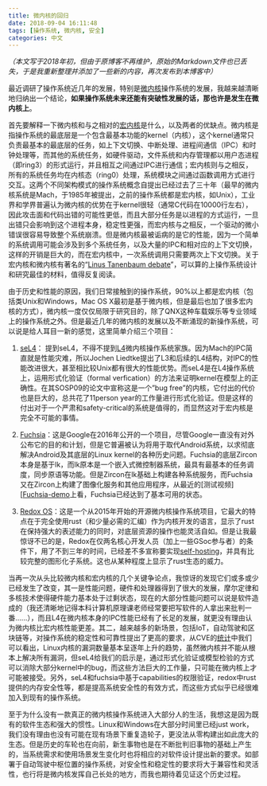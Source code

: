 ```yaml
---
title: 微内核的回归
date: 2018-09-04 16:11:48
tags: [操作系统, 微内核, 安全]
categories: 中文
---
```


*（本文写于2018年初，但由于原博客不再维护，原始的Markdown文件也已丢失，于是我重新整理并添加了一些新的内容，再次发布到本博客中）*

最近调研了操作系统近几年的发展，特别是[微内核][micro-kernel-wiki]操作系统的发展，我越来越清晰地归纳出一个结论，**如果操作系统未来还能有突破性发展的话，那也许是发生在微内核上**。

首先要解释一下微内核和与之相对的[宏内核][monolithic-kernel-wiki]是什么，以及两者的优缺点。微内核是指操作系统的最底层是一个包含最基本功能的kernel（内核），这个kernel通常只负责最基本的最底层的任务，如上下文切换、中断处理、进程间通信（IPC）和时钟处理等，而其他的系统任务，如硬件驱动，文件系统和内存管理都以用户态进程（即ring3）的形式运行，并且相互之间通过IPC进行通信；宏内核则与之相反，所有的系统任务均在内核态（ring0）处理，系统模块之间通过函数调用方式进行交互。这两个不同架构模式的操作系统概念自提出已经过去了三十年（最早的微内核系统是Mach，于1985年被提出，之前的操作系统都是宏内核，如Unix），工业界和学界普遍认为微内核的优势在于kernel很轻（通常C代码在10000行左右），因此攻击面和代码出错的可能性更低，而且大部分任务是以进程的方式运行，一旦出错只会影响到这个进程本身，稳定性更强，而宏内核与之相反，一个驱动的微小错误很容易导致整个系统崩溃。但是微内核最被诟病的是它的性能，因为一个简单的系统调用可能会涉及到多个系统任务，以及大量的IPC和相对应的上下文切换，这样的开销是巨大的，而在宏内核中，一次系统调用只需要两次上下文切换。关于宏内核和微内核有著名的“[Linus Tanenbaum debate][debate]”，可以算的上操作系统设计和研究最佳的材料，值得反复阅读。

由于历史和性能的原因，我们日常接触到的操作系统，90%以上都是宏内核（包括类Unix和Windows，Mac OS X最初是基于微内核，但是最后也加了很多宏内核的方式），微内核一度仅仅局限于研究目的，除了QNX这种车载娱乐等专业领域上的操作系统之外。但是最近几年的微内核的发展以及不断涌现的新操作系统，可以说是给人耳目一新的感觉，这里简单介绍三个项目：

1. [seL4][seL4]： 提到seL4，不得不提到[L4][L4]微内核操作系统家族。因为Mach的IPC简直就是性能灾难，所以Jochen Liedtke提出了L3和后续的L4结构，对IPC的性能改进很大，甚至相比较Unix都有很大的性能优势。而seL4是在L4操作系统上，运用形式化验证（formal verfication）的方法来证明kernel在模型上的正确性。在其SOSP09的论文中宣称这是一个”bug free”的内核，它付出的代价也是巨大的，总共花了11person year的工作量进行形式化验证。但是这样的付出对于一个严肃和safety-critical的系统是值得的，而显然这对于宏内核是完全不可能的事情。

2. [Fuchsia][Fuchsia]：这是Google在2016年公开的一个项目，尽管Google一直没有对外公布它的目的和计划，但是它普遍被认为将用于取代Android系统，以求彻底解决Android及其底层的Linux kernel的各种历史问题。Fuchsia的底层Zircon本身是基于lk，而lk原本是一个嵌入式微控制器系统，最具有最基本的任务调度，同步原语等功能。但是Zircon在lk基础上构建各种系统服务，而Fuchsia又在Zircon上构建了图像化服务和其他应用程序，从最近的[测试视频][[Fuchsia-demo]上看，Fuchsia已经达到了基本可用的状态。

3. [Redox OS][redox]：这是一个从2015年开始的开源微内核操作系统项目，它最大的特点在于完全使用rust（和少量必需的汇编）作为内核开发的语言，显示了rust在保持强大的表述能力的同时，对底层资源的操作也能灵活自如。但是让我最惊讶不已的是，Redox在仅两名核心开发人员（加上一些GSoc参与者）的条件下，用了不到三年的时间，已经差不多宣称要实现[self-hosting][redox-podcast]，并具有比较完整的图形化子系统。这也从某种程度上显示了rust生态的威力。

当再一次从头比较微内核和宏内核的几个关键争论点，我惊讶的发现它们或多或少已经发生了改变，其一是性能问题，硬件和处理器得到了很大的发展，摩尔定律和多核技术使得硬件能力基本处于过剩状态，现在的大部分性能问题可以说是软件造成的（我还清晰地记得本科计算机原理课老师经常要把写软件的人拿出来批判一番……），而且L4在微内核本身的IPC性能已经有了长足的发展，就更没有理由认为微内核比宏内核性能更差。其二，越来越多的新场景，包括IoT，自动驾驶和区块链等，对操作系统的稳定性和可靠性提出了更高的要求，从CVE的[统计][cve]中我们可以看出，Linux内核的漏洞数量基本呈逐年上升的趋势，虽然微内核并不能从根本上解决所有漏洞，但seL4给我们的启示是，通过形式化验证或模型检验的方式可以消除大部分kernel中的bug，而这些方法巨大的工作量，只可能在微内核上才可能被接受。另外，seL4和fuchsia中基于capabilities的权限验证，redox中rust提供的内存安全性等，都是提高系统安全性的有效方式，而这些方式似乎已经很难加入到现有的操作系统。

至于为什么没有一款真正的微内核操作系统进入大部分人的生活，我想这是因为既有的软件生态和强大的惯性。Linux和Windows在大部分时间里已经just work，我们没有理由也没有可能在现有场景下重复造轮子，更没法从零构建出如此庞大的生态。但是历史的车轮也在向前，新生事物也是在不断批判旧事物的基础上产生的，当系统需求和使用场景发生变化时也将相应的对软件设计提出新的要求。如部署于自动驾驶中枢位置的操作系统，对安全性和稳定性的要求将大于兼容性和灵活性，也行将是微内核发挥自己长处的地方，而我也期待着见证这个历史过程。



[micro-kernel-wiki]: https://zh.wikipedia.org/wiki/%E5%BE%AE%E5%85%A7%E6%A0%B8
[monolithic-kernel-wiki]: https://zh.wikipedia.org/wiki/%E6%95%B4%E5%A1%8A%E6%80%A7%E6%A0%B8%E5%BF%83
[debate]: https://www.oreilly.com/openbook/opensources/book/appa.html
[L4]: https://zh.wikipedia.org/wiki/L4%E5%BE%AE%E5%86%85%E6%A0%B8%E7%B3%BB%E5%88%97
[seL4]: https://sel4.systems/
[Fuchsia]: http://fuchsia.googlesource.com/
[Fuchsia-demo]: https://www.youtube.com/watch?v=LY9DhA2vt9A
[redox]: https://www.redox-os.org/
[redox-podcast]: https://changelog.com/podcast/280
[cve]: https://www.cvedetails.com/product/47/Linux-Linux-Kernel.html?vendor_id=33
